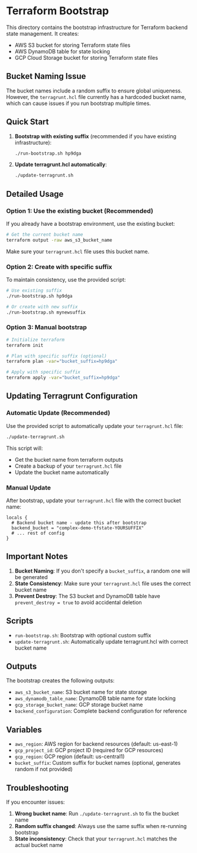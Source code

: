 # Terraform Bootstrap

This directory contains the bootstrap infrastructure for Terraform backend state management. It creates:

- AWS S3 bucket for storing Terraform state files
- AWS DynamoDB table for state locking
- GCP Cloud Storage bucket for storing Terraform state files

## Bucket Naming Issue

The bucket names include a random suffix to ensure global uniqueness. However, the `terragrunt.hcl` file currently has a hardcoded bucket name, which can cause issues if you run bootstrap multiple times.

## Quick Start

1. **Bootstrap with existing suffix** (recommended if you have existing infrastructure):
   ```bash
   ./run-bootstrap.sh hp9dga
   ```

2. **Update terragrunt.hcl automatically**:
   ```bash
   ./update-terragrunt.sh
   ```

## Detailed Usage

### Option 1: Use the existing bucket (Recommended)

If you already have a bootstrap environment, use the existing bucket:

```bash
# Get the current bucket name
terraform output -raw aws_s3_bucket_name
```

Make sure your `terragrunt.hcl` file uses this bucket name.

### Option 2: Create with specific suffix

To maintain consistency, use the provided script:

```bash
# Use existing suffix
./run-bootstrap.sh hp9dga

# Or create with new suffix
./run-bootstrap.sh mynewsuffix
```

### Option 3: Manual bootstrap

```bash
# Initialize terraform
terraform init

# Plan with specific suffix (optional)
terraform plan -var="bucket_suffix=hp9dga"

# Apply with specific suffix
terraform apply -var="bucket_suffix=hp9dga"
```

## Updating Terragrunt Configuration

### Automatic Update (Recommended)

Use the provided script to automatically update your `terragrunt.hcl` file:

```bash
./update-terragrunt.sh
```

This script will:
- Get the bucket name from terraform outputs
- Create a backup of your `terragrunt.hcl` file
- Update the bucket name automatically

### Manual Update

After bootstrap, update your `terragrunt.hcl` file with the correct bucket name:

```hcl
locals {
  # Backend bucket name - update this after bootstrap
  backend_bucket = "complex-demo-tfstate-YOURSUFFIX"
  # ... rest of config
}
```

## Important Notes

1. **Bucket Naming**: If you don't specify a `bucket_suffix`, a random one will be generated
2. **State Consistency**: Make sure your `terragrunt.hcl` file uses the correct bucket name
3. **Prevent Destroy**: The S3 bucket and DynamoDB table have `prevent_destroy = true` to avoid accidental deletion

## Scripts

- `run-bootstrap.sh`: Bootstrap with optional custom suffix
- `update-terragrunt.sh`: Automatically update terragrunt.hcl with correct bucket name

## Outputs

The bootstrap creates the following outputs:

- `aws_s3_bucket_name`: S3 bucket name for state storage
- `aws_dynamodb_table_name`: DynamoDB table name for state locking  
- `gcp_storage_bucket_name`: GCP storage bucket name
- `backend_configuration`: Complete backend configuration for reference

## Variables

- `aws_region`: AWS region for backend resources (default: us-east-1)
- `gcp_project_id`: GCP project ID (required for GCP resources)
- `gcp_region`: GCP region (default: us-central1)
- `bucket_suffix`: Custom suffix for bucket names (optional, generates random if not provided)

## Troubleshooting

If you encounter issues:

1. **Wrong bucket name**: Run `./update-terragrunt.sh` to fix the bucket name
2. **Random suffix changed**: Always use the same suffix when re-running bootstrap
3. **State inconsistency**: Check that your `terragrunt.hcl` matches the actual bucket name 